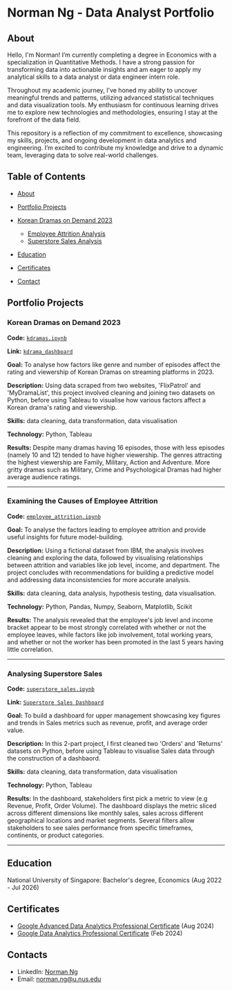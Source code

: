 # Norman Ng - Data Analyst Portfolio
## About
Hello, I'm Norman! I’m currently completing a degree in Economics with a specialization in Quantitative Methods. I have a strong passion for transforming data into actionable insights and am eager to apply my analytical skills to a data analyst or data engineer intern role.

Throughout my academic journey, I’ve honed my ability to uncover meaningful trends and patterns, utilizing advanced statistical techniques and data visualization tools. My enthusiasm for continuous learning drives me to explore new technologies and methodologies, ensuring I stay at the forefront of the data field.

This repository is a reflection of my commitment to excellence, showcasing my skills, projects, and ongoing development in data analytics and engineering. I’m excited to contribute my knowledge and drive to a dynamic team, leveraging data to solve real-world challenges.

## Table of Contents
- [About](https://github.com/nrmnng/Portfolio/blob/main/README.md#about)
- [Portfolio Projects](https://github.com/nrmnng/Portfolio/blob/main/README.md#portfolio-projects)
- [Korean Dramas on Demand 2023](https://github.com/nrmnng/Portfolio/blob/main/README.md#korean-dramas-on-demand-2023)
  - [Employee Attrition Analysis](https://github.com/nrmnng/Portfolio/blob/main/README.md#examining-the-causes-of-employee-attrition)
  - [Superstore Sales Analysis](https://github.com/nrmnng/Portfolio/blob/main/README.md#analysing-superstore-sales)

- [Education](https://github.com/nrmnng/Portfolio/blob/main/README.md#education)  
- [Certificates](https://github.com/nrmnng/Portfolio/blob/main/README.md#certificates)
- [Contact](https://github.com/nrmnng/Portfolio/blob/main/README.md#contacts)
  
## Portfolio Projects

### Korean Dramas on Demand 2023

**Code:** [`kdramas.ipynb`](https://github.com/nrmnng/Portfolio/blob/main/projects/kdramas/kdramas.ipynb)

**Link:** [`kdrama_dashboard`](https://public.tableau.com/app/profile/norman.ng4484/viz/UnderratedOverratedKoreanDramas2023/MainFigure#1)

**Goal:** To analyse how factors like genre and number of episodes affect the rating and viewership of Korean Dramas on streaming platforms in 2023.

**Description:** Using data scraped from two websites, 'FlixPatrol' and 'MyDramaList', this project involved cleaning and joining two datasets on Python, before using Tableau to visualise how various factors affect a Korean drama's rating and viewership.

**Skills:** data cleaning, data transformation, data visualisation

**Technology:** Python, Tableau

**Results:** Despite many dramas having 16 episodes, those with less episodes (namely 10 and 12) tended to have higher viewership. The genres attracting the highest viewership are Family, Military, Action and Adventure. More gritty dramas such as Military, Crime and Psychological Dramas had higher average audience ratings.

---
### Examining the Causes of Employee Attrition

**Code:** [`employee_attrition.ipynb`](https://github.com/nrmnng/Portfolio/blob/main/projects/employee_attrition/employee_attrition.ipynb)

**Goal:** To analyse the factors leading to employee attrition and provide useful insights for future model-building.

**Description:** Using a fictional dataset from IBM, the analysis involves cleaning and exploring the data, followed by visualising relationships between attrition and variables like job level, income, and department. The project concludes with recommendations for building a predictive model and addressing data inconsistencies for more accurate analysis.

**Skills:** data cleaning, data analysis, hypothesis testing, data visualisation.

**Technology:** Python, Pandas, Numpy, Seaborn, Matplotlib, Scikit

**Results:** The analysis revealed that the employee's job level and income bracket appear to be most strongly correlated with whether or not the employee leaves, while factors like job involvement, total working years, and whether or not the worker has been promoted in the last 5 years having little correlation.

---
### Analysing Superstore Sales

**Code:** [`superstore_sales.ipynb`](https://github.com/nrmnng/Portfolio/blob/main/projects/superstore_sales/sales.ipynb)

**Link:** [`Superstore Sales Dashboard`](https://public.tableau.com/app/profile/norman.ng4484/viz/SuperstoreSales_17238031775140/SalesDashboard)

**Goal:** To build a dashboard for upper management showcasing key figures and trends in Sales metrics such as revenue, profit, and average order value.

**Description:** In this 2-part project, I first cleaned two 'Orders' and 'Returns' datasets on Python, before using Tableau to visualise Sales data through the construction of a dashbaord.

**Skills:** data cleaning, data transformation, data visualisation

**Technology:** Python, Tableau

**Results:** In the dashboard, stakeholders first pick a metric to view (e.g Revenue, Profit, Order Volume). The dashboard displays the metric sliced across different dimensions like monthly sales, sales across different geographical locations and market segments. Several filters allow stakeholders to see sales performance from specific timeframes, continents, or product categories.

---
## Education
National University of Singapore: 
Bachelor's degree, Economics
(Aug 2022 - Jul 2026)

## Certificates
- [Google Advanced Data Analytics Professional Certificate](https://www.coursera.org/account/accomplishments/professional-cert/5LVHDLEPEE5V) (Aug 2024)
- [Google Data Analytics Professional Certificate](https://www.coursera.org/account/accomplishments/specialization/UTSJHUXORMK6) (Feb 2024)
  
## Contacts
- LinkedIn: [Norman Ng](https://www.linkedin.com/in/norman-ng-kai-meng/)
- Email: norman.ng@u.nus.edu
